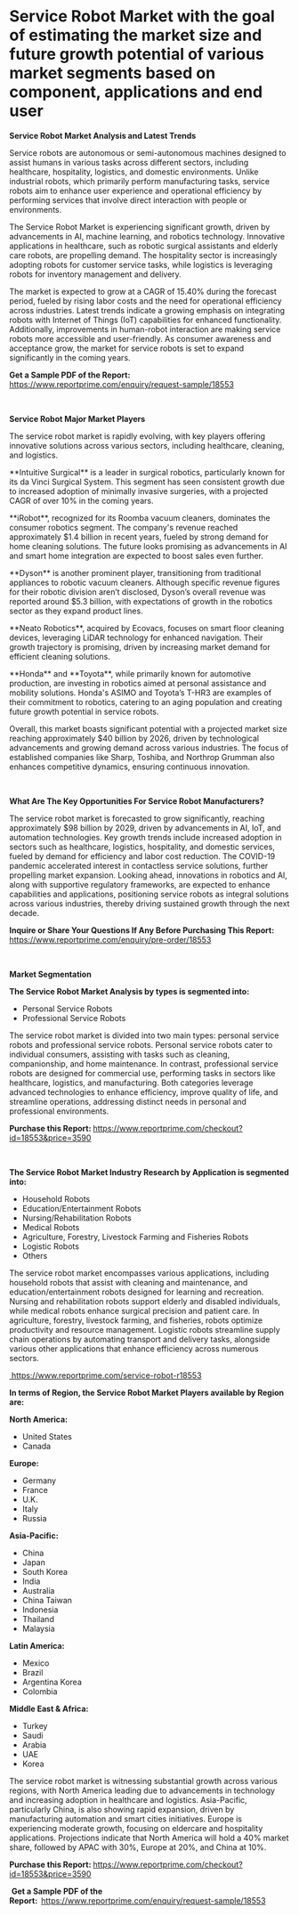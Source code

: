 <p><h1>Service Robot Market with the goal of estimating the market size and future growth potential of various market segments based on component, applications and end user</h1></p><p><strong>Service Robot Market Analysis and Latest Trends</strong></p>
<p><p>Service robots are autonomous or semi-autonomous machines designed to assist humans in various tasks across different sectors, including healthcare, hospitality, logistics, and domestic environments. Unlike industrial robots, which primarily perform manufacturing tasks, service robots aim to enhance user experience and operational efficiency by performing services that involve direct interaction with people or environments.</p><p>The Service Robot Market is experiencing significant growth, driven by advancements in AI, machine learning, and robotics technology. Innovative applications in healthcare, such as robotic surgical assistants and elderly care robots, are propelling demand. The hospitality sector is increasingly adopting robots for customer service tasks, while logistics is leveraging robots for inventory management and delivery.</p><p>The market is expected to grow at a CAGR of 15.40% during the forecast period, fueled by rising labor costs and the need for operational efficiency across industries. Latest trends indicate a growing emphasis on integrating robots with Internet of Things (IoT) capabilities for enhanced functionality. Additionally, improvements in human-robot interaction are making service robots more accessible and user-friendly. As consumer awareness and acceptance grow, the market for service robots is set to expand significantly in the coming years.</p></p>
<p><strong>Get a Sample PDF of the Report:&nbsp;</strong> <a href="https://www.reportprime.com/enquiry/request-sample/18553?utm_campaign=4436&utm_medium=2&utm_source=Github&utm_content=ia&utm_term=18052025&utm_id=service-robot">https://www.reportprime.com/enquiry/request-sample/18553</a></p>
<p>&nbsp;</p>
<p><strong>Service Robot Major Market Players</strong></p>
<p><p>The service robot market is rapidly evolving, with key players offering innovative solutions across various sectors, including healthcare, cleaning, and logistics. </p><p>**Intuitive Surgical** is a leader in surgical robotics, particularly known for its da Vinci Surgical System. This segment has seen consistent growth due to increased adoption of minimally invasive surgeries, with a projected CAGR of over 10% in the coming years.</p><p>**iRobot**, recognized for its Roomba vacuum cleaners, dominates the consumer robotics segment. The company's revenue reached approximately $1.4 billion in recent years, fueled by strong demand for home cleaning solutions. The future looks promising as advancements in AI and smart home integration are expected to boost sales even further.</p><p>**Dyson** is another prominent player, transitioning from traditional appliances to robotic vacuum cleaners. Although specific revenue figures for their robotic division aren’t disclosed, Dyson’s overall revenue was reported around $5.3 billion, with expectations of growth in the robotics sector as they expand product lines.</p><p>**Neato Robotics**, acquired by Ecovacs, focuses on smart floor cleaning devices, leveraging LiDAR technology for enhanced navigation. Their growth trajectory is promising, driven by increasing market demand for efficient cleaning solutions.</p><p>**Honda** and **Toyota**, while primarily known for automotive production, are investing in robotics aimed at personal assistance and mobility solutions. Honda's ASIMO and Toyota’s T-HR3 are examples of their commitment to robotics, catering to an aging population and creating future growth potential in service robots.</p><p>Overall, this market boasts significant potential with a projected market size reaching approximately $40 billion by 2026, driven by technological advancements and growing demand across various industries. The focus of established companies like Sharp, Toshiba, and Northrop Grumman also enhances competitive dynamics, ensuring continuous innovation.</p></p>
<p>&nbsp;</p>
<p><strong>What Are The Key Opportunities For Service Robot Manufacturers?</strong></p>
<p><p>The service robot market is forecasted to grow significantly, reaching approximately $98 billion by 2029, driven by advancements in AI, IoT, and automation technologies. Key growth trends include increased adoption in sectors such as healthcare, logistics, hospitality, and domestic services, fueled by demand for efficiency and labor cost reduction. The COVID-19 pandemic accelerated interest in contactless service solutions, further propelling market expansion. Looking ahead, innovations in robotics and AI, along with supportive regulatory frameworks, are expected to enhance capabilities and applications, positioning service robots as integral solutions across various industries, thereby driving sustained growth through the next decade.</p></p>
<p><strong>Inquire or Share Your Questions If Any Before Purchasing This Report:</strong> <a href="https://www.reportprime.com/enquiry/pre-order/18553?utm_campaign=4436&utm_medium=2&utm_source=Github&utm_content=ia&utm_term=18052025&utm_id=service-robot">https://www.reportprime.com/enquiry/pre-order/18553</a></p>
<p>&nbsp;</p>
<p><strong>Market Segmentation</strong></p>
<p><strong>The Service Robot Market Analysis by types is segmented into:</strong></p>
<p><ul><li>Personal Service Robots</li><li>Professional Service Robots</li></ul></p>
<p><p>The service robot market is divided into two main types: personal service robots and professional service robots. Personal service robots cater to individual consumers, assisting with tasks such as cleaning, companionship, and home maintenance. In contrast, professional service robots are designed for commercial use, performing tasks in sectors like healthcare, logistics, and manufacturing. Both categories leverage advanced technologies to enhance efficiency, improve quality of life, and streamline operations, addressing distinct needs in personal and professional environments.</p></p>
<p><strong>Purchase this Report:&nbsp;</strong><a href="https://www.reportprime.com/checkout?id=18553&price=3590&utm_campaign=4436&utm_medium=2&utm_source=Github&utm_content=ia&utm_term=18052025&utm_id=service-robot">https://www.reportprime.com/checkout?id=18553&price=3590</a></p>
<p>&nbsp;</p>
<p><strong>The Service Robot Market Industry Research by Application is segmented into:</strong></p>
<p><ul><li>Household Robots</li><li>Education/Entertainment Robots</li><li>Nursing/Rehabilitation Robots</li><li>Medical Robots</li><li>Agriculture, Forestry, Livestock Farming and Fisheries Robots</li><li>Logistic Robots</li><li>Others</li></ul></p>
<p><p>The service robot market encompasses various applications, including household robots that assist with cleaning and maintenance, and education/entertainment robots designed for learning and recreation. Nursing and rehabilitation robots support elderly and disabled individuals, while medical robots enhance surgical precision and patient care. In agriculture, forestry, livestock farming, and fisheries, robots optimize productivity and resource management. Logistic robots streamline supply chain operations by automating transport and delivery tasks, alongside various other applications that enhance efficiency across numerous sectors.</p></p>
<p><a href="https://www.reportprime.com/service-robot-r18553?utm_campaign=4436&utm_medium=2&utm_source=Github&utm_content=ia&utm_term=18052025&utm_id=service-robot">&nbsp;https://www.reportprime.com/service-robot-r18553</a></p>
<p><strong>In terms of Region, the Service Robot Market Players available by Region are:</strong></p>
<p>
    <p> <strong> North America: </strong>
        <ul>
            <li>United States</li>
            <li>Canada</li>
        </ul>
        </p> 
    <p> <strong> Europe: </strong>
        <ul>
            <li>Germany</li>
            <li>France</li>
            <li>U.K.</li>
            <li>Italy</li>
            <li>Russia</li>
        </ul>
        </p> 
    <p> <strong> Asia-Pacific: </strong>
        <ul>
            <li>China</li>
            <li>Japan</li>
            <li>South Korea</li>
            <li>India</li>
            <li>Australia</li>
            <li>China Taiwan</li>
            <li>Indonesia</li>
            <li>Thailand</li>
            <li>Malaysia</li>
        </ul>
        </p> 
    <p> <strong> Latin America: </strong>
        <ul>
            <li>Mexico</li>
            <li>Brazil</li>
            <li>Argentina Korea</li>
            <li>Colombia</li>
        </ul>
        </p> 
    <p> <strong> Middle East & Africa: </strong>
        <ul>
            <li>Turkey</li>
            <li>Saudi</li>
            <li>Arabia</li>
            <li>UAE</li>
            <li>Korea</li>
        </ul>
    </p>
    </p>
<p><p>The service robot market is witnessing substantial growth across various regions, with North America leading due to advancements in technology and increasing adoption in healthcare and logistics. Asia-Pacific, particularly China, is also showing rapid expansion, driven by manufacturing automation and smart cities initiatives. Europe is experiencing moderate growth, focusing on eldercare and hospitality applications. Projections indicate that North America will hold a 40% market share, followed by APAC with 30%, Europe at 20%, and China at 10%.</p></p>
<p><strong>Purchase this Report: </strong><a href="https://www.reportprime.com/checkout?id=18553&price=3590&utm_campaign=4436&utm_medium=2&utm_source=Github&utm_content=ia&utm_term=18052025&utm_id=service-robot">https://www.reportprime.com/checkout?id=18553&price=3590</a></p>
<p>&nbsp;<strong>Get a Sample PDF of the Report:&nbsp;&nbsp;</strong><a href="https://www.reportprime.com/enquiry/request-sample/18553?utm_campaign=4436&utm_medium=2&utm_source=Github&utm_content=ia&utm_term=18052025&utm_id=service-robot">https://www.reportprime.com/enquiry/request-sample/18553</a></p>
<p><strong></strong></p>
<p><p></p><p></p><p></p></p>